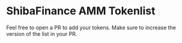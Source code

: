 # ShibaFinance AMM Tokenlist

Feel free to open a PR to add your tokens. Make sure to increase the version of the list in your PR.
